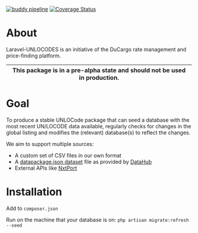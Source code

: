 [![buddy pipeline](https://app.buddy.works/ducargo/laravel-unlocodes/pipelines/pipeline/187920/badge.svg?token=689b99bde10170b2056052ffe3d1200a5ed24f57302b2a13e0444bd019b8d469 "buddy pipeline")](https://app.buddy.works/ducargo/laravel-unlocodes/pipelines/pipeline/187920) [![Coverage Status](https://coveralls.io/repos/github/DuCargo/laravel-unlocodes/badge.svg?branch=master)](https://coveralls.io/github/DuCargo/laravel-unlocodes?branch=master)

# About
Laravel-UNLOCODES is an initiative of the DuCargo rate management and price-finding platform. 

| This package is in a pre-alpha state and should not be used in production. | 
| -------- | 

# Goal
To produce a stable UNLOCode package that can seed a database with the most recent UN/LOCODE data available, regularly checks for changes in the global listing and modifies the (relevant) database(s) to reflect the changes.

We aim to support multiple sources:
- A custom set of CSV files in our own format
- A [datapackage.json dataset](https://github.com/datasets/un-locode.git) file as provided by [DataHub](https://datahub.io/core/un-locode)
- External APIs like [NxtPort](https://github.com/NxtPort/API/tree/master/UNLoCodes)

# Installation
Add to `composer.json`

Run on the machine that your database is on:
`php artisan migrate:refresh --seed`
